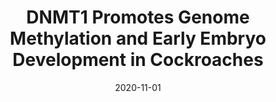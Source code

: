 ---
title: "DNMT1 Promotes Genome Methylation and Early Embryo Development in Cockroaches"
collection: publications
permalink: /publication/2020-11-01-DNMT1-Promotes-Genome-Methylation-and-Early-Embryo-Development-in-Cockroaches
date: 2020-11-01
venue: 'iScience'
citation: ' Alba Vent{\&apos;{o}}s-Alfonso,  <b>Guillem Ylla</b>,  Jose-Carlos Montanes,  Xavier Belles, &quot;DNMT1 Promotes Genome Methylation and Early Embryo Development in Cockroaches.&quot; iScience, 2020.'
---